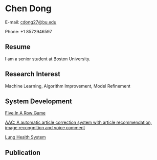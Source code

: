 # Chen Dong
E-mail: cdong27@bu.edu

Phone: +1 8572946597

## Resume
I am a senior student at Boston University. 

## Research Interest
Machine Learning, Algorithm Improvement, Model Refinement 

## System Development
[Five In A Row Game](https://github.com/ChenDong0427/Five-In-A-Row-Game)

[AAC: A automatic article correction system with article recommendation, image recongnition and voice comment](https://github.com/David-Li0406/AAC-system)

[Lung Health System](https://github.com/Valarzz/Lung-Health-System)

## Publication

